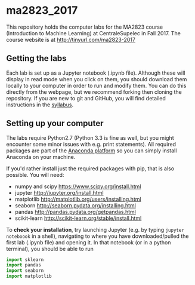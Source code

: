 # ma2823_2017

This repository holds the computer labs for the MA2823 course (Introduction to Machine Learning) at CentraleSupelec in Fall 2017. The course website is at http://tinyurl.com/ma2823-2017 

## Getting the labs
Each lab is set up as a Jupyter notebook (.ipynb file). Although these will display in read mode when you click on them, you should download them locally to your computer in order to run and modify them. You can do this directly from the webpage, but we recommend forking then cloning the repository. If you are new to git and GitHub, you will find detailed instructions in the [syllabus](http://cazencott.info/dotclear/public/lectures/ma2823_2017/syllabus.pdf). 

## Setting up your computer
The labs require Python2.7 (Python 3.3 is fine as well, but you might encounter some minor issues with e.g. print statements). All required packages are part of the [Anaconda platform](https://www.anaconda.com/download/) so you can simply install Anaconda on your machine.

If you'd rather install just the required packages with pip, that is also possible. You will need:
* numpy and scipy https://www.scipy.org/install.html
* jupyter http://jupyter.org/install.html 
* matplotlib http://matplotlib.org/users/installing.html
* seaborn http://seaborn.pydata.org/installing.html
* pandas http://pandas.pydata.org/getpandas.html
* scikit-learn http://scikit-learn.org/stable/install.html

To __check your installation__, try launching Jupyter (e.g. by typing `jupyter noteboook` in a shell), navigating to where you have downloaded/pulled the first lab (.ipynb file) and opening it. In that notebook (or in a python terminal), you should be able to run 
  ```python
  import sklearn
  import pandas
  import seaborn
  import matplotlib
  ```
  

